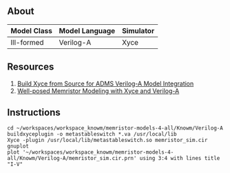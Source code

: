 ## About 

| Model Class | Model Language | Simulator |
|---|---|---|
|Ill-formed|Verilog-A|Xyce|

## Resources

1. [Build Xyce from Source for ADMS Verilog-A Model Integration](http://knowm.org/build-xyce-from-source-for-adms-verilog-a-model-integration/)
1. [Well-posed Memristor Modeling with Xyce and Verilog-A](http://knowm.org/well-posed-memristor-modeling-with-xyce-and-verilog-a/)

## Instructions

    cd ~/workspaces/workspace_knowm/memristor-models-4-all/Knowm/Verilog-A
    buildxyceplugin -o metastableswitch *.va /usr/local/lib
    Xyce -plugin /usr/local/lib/metastableswitch.so memristor_sim.cir
    gnuplot
    plot '~/workspaces/workspace_knowm/memristor-models-4-all/Knowm/Verilog-A/memristor_sim.cir.prn' using 3:4 with lines title "I-V"


